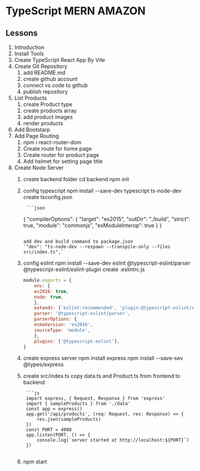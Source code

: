 # TypeScript MERN AMAZON

## Lessons

1. Introduction
2. Install Tools
3. Create TypeScript React App By Vite
4. Create Git Repository
    1. add README.md
    2. create github account
    3. connect vs code to github 
    4. publish repository 
5. List Products
    1. create Product type
    2. create products array
    3. add product images
    4. render products
6. Add Bootstarp
7. Add Page Routing
    1. npm i react-router-dom
    2. Create route for home page
    3. Create router for product page
    4. Add helmet for setting page title
8. Create Node Server
    1. create backend folder
       cd backend
       npm init
    2. config typescript
       npm install --save-dev typescript ts-node-dev
       create tsconfig.json

            ```json
        {
            "compilerOptions": {
            "target": "es2015",
            "outDir": "./build",
            "strict": true,
            "module": "commonjs",
            "esModuleInterop": true
            }
        }
        ```

        add dev and build command to package.json
        `"dev": "ts-node-dev --respawn --transpile-only --files src/index.ts",`

    3. config eslint
       npm install --save-dev eslint @typescript-eslint/parser @typescript-eslint/eslint-plugin
       create .eslintrc.js

        ```js
        module.exports = {
            env: {
            es2016: true,
            node: true,
            },
            extends: ['eslint:recommended', 'plugin:@typescript-eslint/recommended'],
            parser: '@typescript-eslint/parser',
            parserOptions: {
            ecmaVersion: 'es2016',
            sourceType: 'module',
            },
            plugins: ['@typescript-eslint'],
        }
        ```
    4. create express server
       npm install express
       npm install --save-sev @types/express

    5. create src/index.ts
       copy data.ts and Product.ts from frontend to backend

            ```js
            import express, { Request, Response } from 'express'
            import { sampleProducts } from './data'
            const app = express()
            app.get('/api/products', (req: Request, res: Response) => {
                res.json(sampleProducts)
            })
            const PORT = 4000
            app.listen(PORT, () => {
                console.log(`server started at http://localhost:${PORT}`)
            })
        ```

    6. npm start
